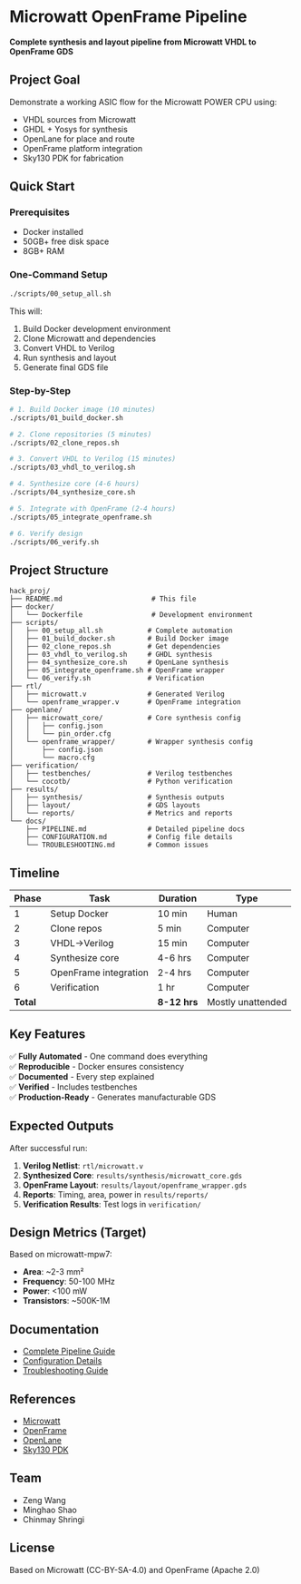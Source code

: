 # Microwatt OpenFrame Pipeline

**Complete synthesis and layout pipeline from Microwatt VHDL to OpenFrame GDS**

## Project Goal

Demonstrate a working ASIC flow for the Microwatt POWER CPU using:
- VHDL sources from Microwatt
- GHDL + Yosys for synthesis
- OpenLane for place and route
- OpenFrame platform integration
- Sky130 PDK for fabrication

## Quick Start

### Prerequisites
- Docker installed
- 50GB+ free disk space
- 8GB+ RAM

### One-Command Setup
```bash
./scripts/00_setup_all.sh
```

This will:
1. Build Docker development environment
2. Clone Microwatt and dependencies
3. Convert VHDL to Verilog
4. Run synthesis and layout
5. Generate final GDS file

### Step-by-Step
```bash
# 1. Build Docker image (10 minutes)
./scripts/01_build_docker.sh

# 2. Clone repositories (5 minutes)
./scripts/02_clone_repos.sh

# 3. Convert VHDL to Verilog (15 minutes)
./scripts/03_vhdl_to_verilog.sh

# 4. Synthesize core (4-6 hours)
./scripts/04_synthesize_core.sh

# 5. Integrate with OpenFrame (2-4 hours)
./scripts/05_integrate_openframe.sh

# 6. Verify design
./scripts/06_verify.sh
```

## Project Structure

```
hack_proj/
├── README.md                      # This file
├── docker/
│   └── Dockerfile                 # Development environment
├── scripts/
│   ├── 00_setup_all.sh           # Complete automation
│   ├── 01_build_docker.sh        # Build Docker image
│   ├── 02_clone_repos.sh         # Get dependencies
│   ├── 03_vhdl_to_verilog.sh     # GHDL synthesis
│   ├── 04_synthesize_core.sh     # OpenLane synthesis
│   ├── 05_integrate_openframe.sh # OpenFrame wrapper
│   └── 06_verify.sh              # Verification
├── rtl/
│   ├── microwatt.v               # Generated Verilog
│   └── openframe_wrapper.v       # OpenFrame integration
├── openlane/
│   ├── microwatt_core/           # Core synthesis config
│   │   ├── config.json
│   │   └── pin_order.cfg
│   └── openframe_wrapper/        # Wrapper synthesis config
│       ├── config.json
│       └── macro.cfg
├── verification/
│   ├── testbenches/              # Verilog testbenches
│   └── cocotb/                   # Python verification
├── results/
│   ├── synthesis/                # Synthesis outputs
│   ├── layout/                   # GDS layouts
│   └── reports/                  # Metrics and reports
└── docs/
    ├── PIPELINE.md               # Detailed pipeline docs
    ├── CONFIGURATION.md          # Config file details
    └── TROUBLESHOOTING.md        # Common issues
```

## Timeline

| Phase | Task | Duration | Type |
|-------|------|----------|------|
| 1 | Setup Docker | 10 min | Human |
| 2 | Clone repos | 5 min | Computer |
| 3 | VHDL→Verilog | 15 min | Computer |
| 4 | Synthesize core | 4-6 hrs | Computer |
| 5 | OpenFrame integration | 2-4 hrs | Computer |
| 6 | Verification | 1 hr | Computer |
| **Total** | | **8-12 hrs** | Mostly unattended |

## Key Features

✅ **Fully Automated** - One command does everything  
✅ **Reproducible** - Docker ensures consistency  
✅ **Documented** - Every step explained  
✅ **Verified** - Includes testbenches  
✅ **Production-Ready** - Generates manufacturable GDS  

## Expected Outputs

After successful run:

1. **Verilog Netlist**: `rtl/microwatt.v`
2. **Synthesized Core**: `results/synthesis/microwatt_core.gds`
3. **OpenFrame Layout**: `results/layout/openframe_wrapper.gds`
4. **Reports**: Timing, area, power in `results/reports/`
5. **Verification Results**: Test logs in `verification/`

## Design Metrics (Target)

Based on microwatt-mpw7:

- **Area**: ~2-3 mm²
- **Frequency**: 50-100 MHz
- **Power**: <100 mW
- **Transistors**: ~500K-1M

## Documentation

- [Complete Pipeline Guide](docs/PIPELINE.md)
- [Configuration Details](docs/CONFIGURATION.md)
- [Troubleshooting Guide](docs/TROUBLESHOOTING.md)

## References

- [Microwatt](https://github.com/antonblanchard/microwatt)
- [OpenFrame](https://github.com/efabless/openframe_user_project)
- [OpenLane](https://github.com/The-OpenROAD-Project/OpenLane)
- [Sky130 PDK](https://github.com/google/skywater-pdk)

## Team

- Zeng Wang
- Minghao Shao
- Chinmay Shringi

## License

Based on Microwatt (CC-BY-SA-4.0) and OpenFrame (Apache 2.0)

